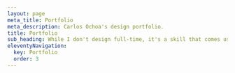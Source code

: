 ```yaml
---
layout: page
meta_title: Portfolio
meta_description: Carlos Ochoa's design portfolio.
title: Portfolio
sub_heading: While I don't design full-time, it's a skill that comes useful in my work.
eleventyNavigation:
  key: Portfolio
  order: 3
---
```

